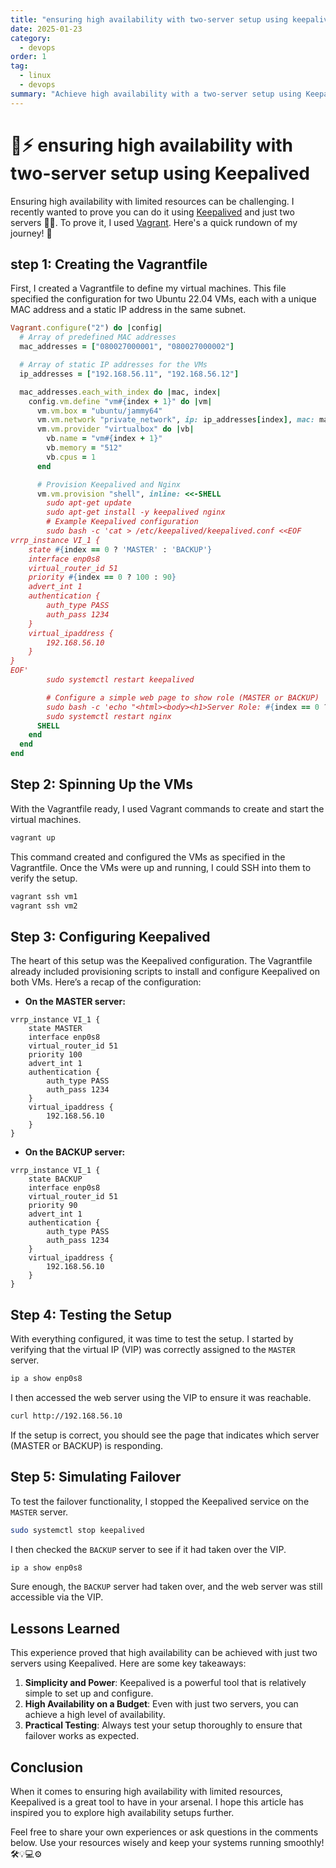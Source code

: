 ```yaml
---
title: "ensuring high availability with two-server setup using keepalived"
date: 2025-01-23
category:
  - devops
order: 1
tag:
  - linux
  - devops
summary: "Achieve high availability with a two-server setup using Keepalived and Vagrant."
---
```


# 🔋⚡ ensuring high availability with two-server setup using Keepalived

Ensuring high availability with limited resources can be challenging. I recently wanted to prove you can do it using [Keepalived] and just two servers 💪✨. To prove it, I used [Vagrant]. Here's a quick rundown of my journey! 🚀

## step 1: Creating the Vagrantfile

First, I created a Vagrantfile to define my virtual machines. This file specified the configuration for two Ubuntu 22.04 VMs, each with a unique MAC address and a static IP address in the same subnet.

```ruby
Vagrant.configure("2") do |config|
  # Array of predefined MAC addresses
  mac_addresses = ["080027000001", "080027000002"]

  # Array of static IP addresses for the VMs
  ip_addresses = ["192.168.56.11", "192.168.56.12"]

  mac_addresses.each_with_index do |mac, index|
    config.vm.define "vm#{index + 1}" do |vm|
      vm.vm.box = "ubuntu/jammy64"
      vm.vm.network "private_network", ip: ip_addresses[index], mac: mac
      vm.vm.provider "virtualbox" do |vb|
        vb.name = "vm#{index + 1}"
        vb.memory = "512"
        vb.cpus = 1
      end

      # Provision Keepalived and Nginx
      vm.vm.provision "shell", inline: <<-SHELL
        sudo apt-get update
        sudo apt-get install -y keepalived nginx
        # Example Keepalived configuration
        sudo bash -c 'cat > /etc/keepalived/keepalived.conf <<EOF
vrrp_instance VI_1 {
    state #{index == 0 ? 'MASTER' : 'BACKUP'}
    interface enp0s8
    virtual_router_id 51
    priority #{index == 0 ? 100 : 90}
    advert_int 1
    authentication {
        auth_type PASS
        auth_pass 1234
    }
    virtual_ipaddress {
        192.168.56.10
    }
}
EOF'
        sudo systemctl restart keepalived

        # Configure a simple web page to show role (MASTER or BACKUP)
        sudo bash -c 'echo "<html><body><h1>Server Role: #{index == 0 ? 'MASTER' : 'BACKUP'}</h1></body></html>" > /var/www/html/index.html'
        sudo systemctl restart nginx
      SHELL
    end
  end
end
```

## Step 2: Spinning Up the VMs

With the Vagrantfile ready, I used Vagrant commands to create and start the virtual machines.

```bash
vagrant up
```

This command created and configured the VMs as specified in the Vagrantfile. Once the VMs were up and running, I could SSH into them to verify the setup.

```bash
vagrant ssh vm1
vagrant ssh vm2
```

## Step 3: Configuring Keepalived

The heart of this setup was the Keepalived configuration. The Vagrantfile already included provisioning scripts to install and configure Keepalived on both VMs. Here’s a recap of the configuration:

- **On the MASTER server:**

```plaintext
vrrp_instance VI_1 {
    state MASTER
    interface enp0s8
    virtual_router_id 51
    priority 100
    advert_int 1
    authentication {
        auth_type PASS
        auth_pass 1234
    }
    virtual_ipaddress {
        192.168.56.10
    }
}
```

- **On the BACKUP server:**

```plaintext
vrrp_instance VI_1 {
    state BACKUP
    interface enp0s8
    virtual_router_id 51
    priority 90
    advert_int 1
    authentication {
        auth_type PASS
        auth_pass 1234
    }
    virtual_ipaddress {
        192.168.56.10
    }
}
```

## Step 4: Testing the Setup

With everything configured, it was time to test the setup. I started by verifying that the virtual IP (VIP) was correctly assigned to the `MASTER` server.

```bash
ip a show enp0s8
```

I then accessed the web server using the VIP to ensure it was reachable.

```bash
curl http://192.168.56.10
```

If the setup is correct, you should see the page that indicates which server (MASTER or BACKUP) is responding.

## Step 5: Simulating Failover

To test the failover functionality, I stopped the Keepalived service on the `MASTER` server.

```bash
sudo systemctl stop keepalived
```

I then checked the `BACKUP` server to see if it had taken over the VIP.

```bash
ip a show enp0s8
```

Sure enough, the `BACKUP` server had taken over, and the web server was still accessible via the VIP.

## Lessons Learned

This experience proved that high availability can be achieved with just two servers using Keepalived. Here are some key takeaways:

1. **Simplicity and Power**: Keepalived is a powerful tool that is relatively simple to set up and configure.
2. **High Availability on a Budget**: Even with just two servers, you can achieve a high level of availability.
3. **Practical Testing**: Always test your setup thoroughly to ensure that failover works as expected.

## Conclusion

When it comes to ensuring high availability with limited resources, Keepalived is a great tool to have in your arsenal. I hope this article has inspired you to explore high availability setups further.

Feel free to share your own experiences or ask questions in the comments below. Use your resources wisely and keep your systems running smoothly! 🛠️💡💻⚙️

[Keepalived]: https://keepalived-v2.readthedocs.io/en/latest/
[Nginx]: https://nginx.org/
[Vagrant]: https://www.vagrantup.com/
[VirtualBox]: https://www.virtualbox.org/
